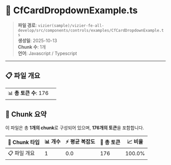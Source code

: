 # 📄 CfCardDropdownExample.ts

> **파일 경로**: `vizier(sample)/vizier-fe-all-develop/src/components/controls/examples/CfCardDropdownExample.ts`  
> **생성일**: 2025-10-13  
> **Chunk 수**: 1개  
> **언어**: Javascript / Typescript
---


## 📋 파일 개요

| | |
|--|--|
| 📊 **총 토큰 수**: 176 |  |






## 🧩 Chunk 요약

이 파일은 총 **1개의 chunk**로 구성되어 있으며, **176개의 토큰**을 포함합니다.

| 🧩 Chunk 타입 | 📊 개수 | ⚡ 평균 복잡도 | 📝 총 토큰 | 📈 비율 |
|---------------|--------|-------------|----------|--------|
| 📋 파일 개요 | 1 | 0.0 | 176 | 100.0% |

